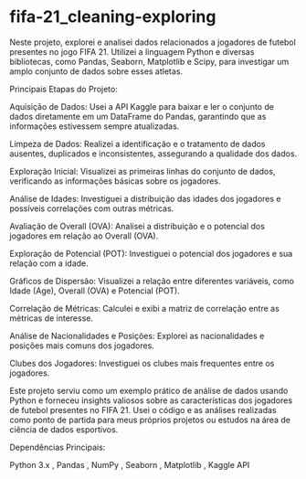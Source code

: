 # fifa-21_cleaning-exploring
Neste projeto, explorei e analisei dados relacionados a jogadores de futebol presentes no jogo FIFA 21. Utilizei a linguagem Python e diversas bibliotecas, como Pandas, Seaborn, Matplotlib e Scipy, para investigar um amplo conjunto de dados sobre esses atletas.

Principais Etapas do Projeto:

Aquisição de Dados: Usei a API Kaggle para baixar e ler o conjunto de dados diretamente em um DataFrame do Pandas, garantindo que as informações estivessem sempre atualizadas.

Limpeza de Dados: Realizei a identificação e o tratamento de dados ausentes, duplicados e inconsistentes, assegurando a qualidade dos dados.

Exploração Inicial: Visualizei as primeiras linhas do conjunto de dados, verificando as informações básicas sobre os jogadores.

Análise de Idades: Investiguei a distribuição das idades dos jogadores e possíveis correlações com outras métricas.

Avaliação de Overall (OVA): Analisei a distribuição e o potencial dos jogadores em relação ao Overall (OVA).

Exploração de Potencial (POT): Investiguei o potencial dos jogadores e sua relação com a idade.

Gráficos de Dispersão: Visualizei a relação entre diferentes variáveis, como Idade (Age), Overall (OVA) e Potencial (POT).

Correlação de Métricas: Calculei e exibi a matriz de correlação entre as métricas de interesse.

Análise de Nacionalidades e Posições: Explorei as nacionalidades e posições mais comuns dos jogadores.

Clubes dos Jogadores: Investiguei os clubes mais frequentes entre os jogadores.

Este projeto serviu como um exemplo prático de análise de dados usando Python e forneceu insights valiosos sobre as características dos jogadores de futebol presentes no FIFA 21. Usei o código e as análises realizadas como ponto de partida para meus próprios projetos ou estudos na área de ciência de dados esportivos.

Dependências Principais:

Python 3.x ,
Pandas ,
NumPy ,
Seaborn ,
Matplotlib ,
Kaggle API 
